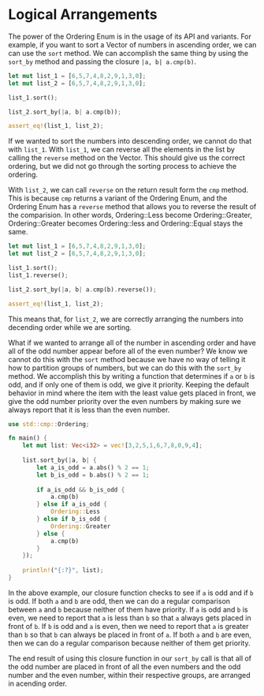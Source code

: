 # Logical Arrangements

The power of the Ordering Enum is in the usage of its API and variants. For example, if you want to sort a Vector of numbers in ascending order, we can can use the `sort` method. We can accomplish the same thing by using the `sort_by` method and passing the closure `|a, b| a.cmp(b)`.

```rust
let mut list_1 = [6,5,7,4,8,2,9,1,3,0];
let mut list_2 = [6,5,7,4,8,2,9,1,3,0];

list_1.sort();

list_2.sort_by(|a, b| a.cmp(b));

assert_eq!(list_1, list_2);
```

If we wanted to sort the numbers into descending order, we cannot do that with `list_1`. With `list_1`, we can reverse all the elements in the list by calling the `reverse` method on the Vector. This should give us the correct ordering, but we did not go through the sorting process to achieve the ordering.

With `list_2`, we can call `reverse` on the return result form the `cmp` method. This is because `cmp` returns a variant of the Ordering Enum, and the Ordering Enum has a `reverse` method that allows you to reverse the result of the comparision. In other words, Ordering::Less become Ordering::Greater, Ordering::Greater becomes Ordering::less and Ordering::Equal stays the same.

```rust
let mut list_1 = [6,5,7,4,8,2,9,1,3,0];
let mut list_2 = [6,5,7,4,8,2,9,1,3,0];

list_1.sort();
list_1.reverse();

list_2.sort_by(|a, b| a.cmp(b).reverse());

assert_eq!(list_1, list_2);
```
This means that, for `list_2`, we are correctly arranging the numbers into decending order while we are sorting.


What if we wanted to arrange all of the number in ascending order and have all of the odd number appear before all of the even number? We know we cannot do this with the `sort` method because we have no way of telling it how to partition groups of numbers, but we can do this with the `sort_by` method. We accomplish this by writing a function that determines if `a` or `b` is odd, and if only one of them is odd, we give it priority. Keeping the default behavior in mind where the item with the least value gets placed in front, we give the odd number priority over the even numbers by making sure we always report that it is less than the even number.

```rust
use std::cmp::Ordering;

fn main() {
    let mut list: Vec<i32> = vec![3,2,5,1,6,7,8,0,9,4];
    
	list.sort_by(|a, b| {	
		let a_is_odd = a.abs() % 2 == 1;
		let b_is_odd = b.abs() % 2 == 1;
	
		if a_is_odd && b_is_odd {
			a.cmp(b)
		} else if a_is_odd {
			Ordering::Less
		} else if b_is_odd {
			Ordering::Greater
		} else {
			a.cmp(b)
		}
    });
    
	println!("{:?}", list);
}
```
In the above example, our closure function checks to see if `a` is odd and if `b` is odd. If both `a` and `b` are odd, then we can do a regular comparison between `a` and `b` because neither of them have priority. If `a` is odd and `b` is even, we need to report that `a` is less than `b` so that `a` always gets placed in front of `b`. If `b` is odd and `a` is even, then we need to report that `a` is greater than `b` so that `b` can always be placed in front of `a`. If both `a` and `b` are even, then we can do a regular comparison because neither of them get priority.

The end result of using this closure function in our `sort_by` call is that all of the odd number are placed in front of all the even numbers and the odd number and the even number, within their respective groups, are arranged in acending order.

